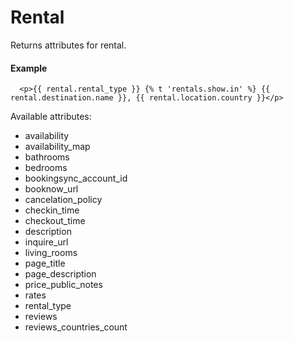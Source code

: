 # Rental

Returns attributes for rental.

#### Example

~~~ liquid
  <p>{{ rental.rental_type }} {% t 'rentals.show.in' %} {{ rental.destination.name }}, {{ rental.location.country }}</p>

~~~

Available attributes:

* availability
* availability_map
* bathrooms
* bedrooms
* bookingsync_account_id
* booknow_url
* cancelation_policy
* checkin_time
* checkout_time
* description
* inquire_url
* living_rooms
* page_title
* page_description
* price_public_notes
* rates
* rental_type
* reviews
* reviews_countries_count
